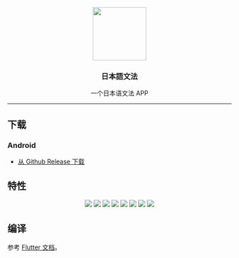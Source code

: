 <p align="center">
  <img width="120" height="120" src="https://github.com/maodaisuki/jlptgrammar/blob/main/doc/assets/icon.png?raw=true">
</p>
<h3 align="center">日本語文法</h3>
<p align="center">一个日本语文法 APP</p>
<hr />

## 下载

### Android

* [从 Github Release 下载](https://github.com/maodaisuki/jlptgrammar/releases)



## 特性

<p align='center'>
    <img src="https://github.com/maodaisuki/jlptgrammar/blob/main/doc/assets/feature01.png?raw=true" />
    <img src="https://github.com/maodaisuki/jlptgrammar/blob/main/doc/assets/feature02.png?raw=true" />
    <img src="https://github.com/maodaisuki/jlptgrammar/blob/main/doc/assets/feature03.png?raw=true" />
    <img src="https://github.com/maodaisuki/jlptgrammar/blob/main/doc/assets/feature04.png?raw=true" />
    <img src="https://github.com/maodaisuki/jlptgrammar/blob/main/doc/assets/feature05.png?raw=true" />
    <img src="https://github.com/maodaisuki/jlptgrammar/blob/main/doc/assets/feature06.png?raw=true" />
    <img src="https://github.com/maodaisuki/jlptgrammar/blob/main/doc/assets/feature07.png?raw=true" />
    <img src="https://github.com/maodaisuki/jlptgrammar/blob/main/doc/assets/feature08.png?raw=true" />
</p>



## 编译

参考 [Flutter 文档](https://docs.flutter.dev/)。

